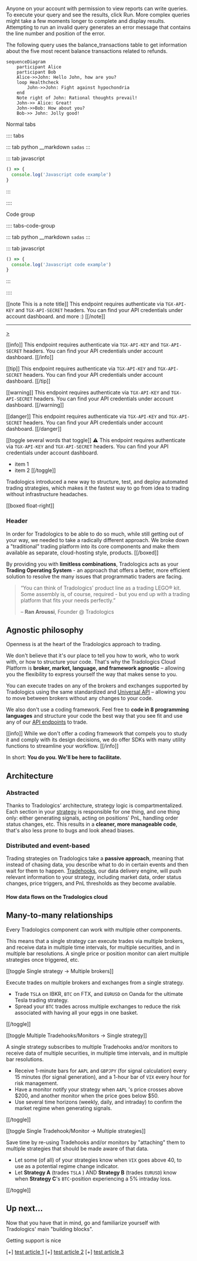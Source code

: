 Anyone on your account with permission to view reports can write queries. To execute your query and see the results, click Run. More complex queries might take a few moments longer to complete and display results. Attempting to run an invalid query generates an error message that contains the line number and position of the error.

The following query uses the balance_transactions table to get information about the five most recent balance transactions related to refunds.

```mermaid
sequenceDiagram
    participant Alice
    participant Bob
    Alice->>John: Hello John, how are you?
    loop Healthcheck
        John->>John: Fight against hypochondria
    end
    Note right of John: Rational thoughts prevail!
    John->> Alice: Great!
    John->>Bob: How about you?
    Bob->> John: Jolly good!
```

Normal tabs

:::: tabs

::: tab python
__markdown      `sadas`
:::


::: tab javascript
```javascript {1,4,6-7}
() => {
  console.log('Javascript code example')
}
```
:::

::::

Code group 

:::: tabs-code-group

::: tab python
__markdown      `sadas`
:::


::: tab javascript
```js {1,4,6-7}
() => {
  console.log('Javascript code example')
}
```
:::

::::


[[note This is a note title]]
This endpoint requires authenticate via `TGX-API-KEY` and `TGX-API-SECRET` headers. You can find your API credentials under account dashboard.
and more :)
[[/note]]

---

[>](https://www.loom.com/share/7b3264eaa809426e905b13f7a506e2bc)

[[info]]
This endpoint requires authenticate via `TGX-API-KEY` and `TGX-API-SECRET` headers. You can find your API credentials under account dashboard.
[[/info]]

[[tip]]
This endpoint requires authenticate via `TGX-API-KEY` and `TGX-API-SECRET` headers. You can find your API credentials under account dashboard.
[[/tip]]

[[warning]]
This endpoint requires authenticate via `TGX-API-KEY` and `TGX-API-SECRET` headers. You can find your API credentials under account dashboard.
[[/warning]]

[[danger]]
This endpoint requires authenticate via `TGX-API-KEY` and `TGX-API-SECRET` headers. You can find your API credentials under account dashboard.
[[/danger]]



[[toggle several words that toggle]]
⚠️ This endpoint requires authenticate via `TGX-API-KEY` and `TGX-API-SECRET` headers. You can find your API credentials under account dashboard.

- item 1
- item 2
[[/toggle]]

Tradologics introduced a new way to structure, test, and deploy automated trading strategies, which makes it the fastest way to go from idea to trading without infrastructure headaches.

[[boxed float-right]]

### Header
In order for Tradologics to be able to do so much, while still getting out of your way, we needed to take a radically different approach. We broke down a "traditional" trading platform into its core components and make them available as separate, cloud-hosting style, products.
[[/boxed]]

By providing you with **limitless combinations**, Tradologics acts as your **Trading Operating System** - an approach that offers a better, more efficient solution to resolve the many issues that programmatic traders are facing.

> “You can think of Tradologics' product line as a trading LEGO® kit. Some assembly is, of course, required - but you end up with a trading platform that fits your needs perfectly.”
>
> – **Ran Aroussi**, Founder @ Tradologics

## Agnostic philosophy

Openness is at the heart of the Tradologics approach to trading.

We don't believe that it's our place to tell you how to work, who to work with, or how to structure your code. That's why the Tradologics Cloud Platform is **broker, market, language, and framework agnostic** – allowing you the flexibility to express yourself the way that makes sense to you.

You can execute trades on any of the brokers and exchanges supported by Tradologics using the same standardized and [Universal API](/docs/api) – allowing you to move between brokers without any changes to your code.

We also don't use a coding framework. Feel free to **code in 8 programming languages** and structure your code the best way that you see fit and use any of our [API endpoints](https://tradologics.developerhub.io/docs/api/ref) to trade.

[[info]]
While we don't offer a coding framework that compels you to study it and comply with its design decisions, we do offer SDKs with many utility functions to streamline your workflow.
[[/info]]

In short: **You do you. We'll be here to facilitate.**

## Architecture <a href="#architecture" id="architecture"></a>

### Abstracted <a href="#abstracted" id="abstracted"></a>

Thanks to Tradologics' architecture, strategy logic is compartmentalized. Each section in your [strategy](https://tradologics.developerhub.io/-) is responsible for one thing, and one thing only: either generating signals, acting on positions' PnL, handling order status changes, etc. This results in a **cleaner, more manageable code**, that's also less prone to bugs and look ahead biases.

### Distributed and event-based <a href="#distributed-and-event-based" id="distributed-and-event-based"></a>

Trading strategies on Tradologics take a **passive approach**, meaning that instead of chasing data, you describe what to do in certain events and then wait for them to happen. [Tradehooks](https://tradologics.developerhub.io/docs/guides/tradehooks), our data delivery engine, will push relevant information to your strategy, including market data, order status changes, price triggers, and PnL thresholds as they become available.

#### **How data flows on the Tradologics cloud**


## Many-to-many relationships <a href="#many-to-many-relationships" id="many-to-many-relationships"></a>

Every Tradologics component can work with multiple other components.

This means that a single strategy can execute trades via multiple brokers, and receive data in multiple time intervals, for multiple securities, and in multiple bar resolutions. A single price or position monitor can alert multiple strategies once triggered, etc.

[[toggle Single strategy → Multiple brokers]]

Execute trades on multiple brokers and exchanges from a single strategy.

* Trade `TSLA` on IBKR, `BTC` on FTX, and `EURUSD` on Oanda for the ultimate Tesla trading strategy.
* Spread your `BTC` trades across multiple exchanges to reduce the risk associated with having all your eggs in one basket.

[[/toggle]]

[[toggle Multiple Tradehooks/Monitors → Single strategy]]

A single strategy subscribes to multiple Tradehooks and/or monitors to receive data of multiple securities, in multiple time intervals, and in multiple bar resolutions.

* Receive 1-minute bars for `AAPL` and `GBPJPY` (for signal calculation) every 15 minutes (for signal generation), and a 1-hour bar of `VIX` every hour for risk management.
* Have a monitor notify your strategy when `AAPL` 's price crosses above $200, and another monitor when the price goes below $50.
* Use several time horizons (weekly, daily, and intraday) to confirm the market regime when generating signals.

[[/toggle]]

[[toggle Single Tradehook/Monitor → Multiple strategies]]

Save time by re-using Tradehooks and/or monitors by "attaching" them to multiple strategies that should be made aware of that data.

* Let some (of all) of your strategies know when `VIX` goes above 40, to use as a potential regime change indicator.
* Let **Strategy A** (trades `TSLA` ) AND **Strategy B** (trades `EURUSD`) know when **Strategy C**'s `BTC`-position experiencing a 5% intraday loss.

[[/toggle]]



## Up next... <a href="#up-next" id="up-next"></a>

Now that you have that in mind, go and familiarize yourself with Tradologics' main "building blocks".

Getting support is nice

[+] [test article 1]({base_url}/docs/some-article)
[+] [test article 2]({base_url}/docs/some-article)
[+] [test article 3]({base_url}/docs/some-article)
